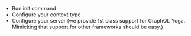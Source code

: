 - Run init command
- Configure your context type
- Configure your server (we provide 1st class support for GraphQL Yoga. Mimicking that support for other frameworks should be easy.)
